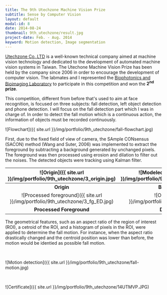 ```yaml
---
title: The 9​th​ Utechzone Machine Vision Prize
subtitle: Sense by Computer Vision
layout: default
modal-id: 8
date: 2014-08-24
thumbnail: 9th_utechzone/result.jpg
project-date: Feb. - Aug. 2014
keyword: Motion detection, Image segmentation
---
```

<!-- Sample Consesus Method (Wang and Suter, 2006) -->

<a href="http://www.utechzone.com.tw/" target="_blank">Utechzone Co.,LTD</a> is a well-known technical company aimed at machine vision technology and dedicated to the development of automated machine vision systems in Taiwan. The Utechone Machine Vision Prize has been held by the company since 2006 in order to encourage the development of computer vision. The labmates and I represented the <a href="http://ttlin.bime.ntu.edu.tw/ttlin/" target="_blank">Biophotonics and Bioimaging Laboratory</a> to participate in this competition and won the **2<sup>nd</sup> prize**.

This competition, different from before that's used to aim at face recognition, is focused on three subjects: fall detection, left object detection and phone detection. I will focus on the fall detection part which I was in charge of. In order to detect the fall motion which is a continuous action, the information of objects must be recorded continuously.

![Flowchart]({{ site.url }}/img/portfolio/9th_utechzone/fall-flowchart.jpg)

First, due to the fixed field of view of camera, the SAmple CONsensus (SACON) method (Wang and Suter, 2006) was implemented to extract the foreground by subtracting a background generated by unchanged pixels. The foreground was then processed using erosion and dilation to filter out the noises. The detected objects were tracking using Kalman filter.

| ![Origin]({{ site.url }}/img/portfolio/9th_utechzone/3_origin.jpg) | ![Modeled background]({{ site.url }}/img/portfolio/9th_utechzone/3_bg_bguilt.jpg) |
|:------:|:----------------:|
| **Origin** | **Built Background** |
| ![Processed foreground]({{ site.url }}/img/portfolio/9th_utechzone/3_fg_ED.jpg) | ![Outcome]({{ site.url }}/img/portfolio/9th_utechzone/3_blob.jpg) |
| **Processed Foreground** | **Detected Result** |

The geometrical features, such as an aspect ratio of the region of interest (ROI), a cetroid of the ROI, and a histogram of pixels in the ROI, were applied to determine the fall motion. For instance, when the aspect ratio drastically changed and the centroid position was lower than before, the motion would be identied as possible fall motion.

<br>

![Motion detection]({{ site.url }}/img/portfolio/9th_utechzone/fall-motion.jpg)

<br>

![Certificate]({{ site.url }}/img/portfolio/9th_utechzone/14UTMVP.JPG)
